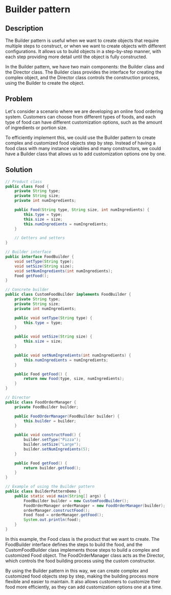 # Builder pattern
## Description
The Builder pattern is useful when we want to create objects that require multiple steps to construct, or when we want to create objects with different configurations. It allows us to build objects in a step-by-step manner, with each step providing more detail until the object is fully constructed.

In the Builder pattern, we have two main components: the Builder class and the Director class. The Builder class provides the interface for creating the complex object, and the Director class controls the construction process, using the Builder to create the object.

## Problem
Let's consider a scenario where we are developing an online food ordering system. Customers can choose from different types of foods, and each type of food can have different customization options, such as the amount of ingredients or portion size.

To efficiently implement this, we could use the Builder pattern to create complex and customized food objects step by step. Instead of having a food class with many instance variables and many constructors, we could have a Builder class that allows us to add customization options one by one.

## Solution

```java
// Product class
public class Food {
    private String type;
    private String size;
    private int numIngredients;

    public Food(String type, String size, int numIngredients) {
        this.type = type;
        this.size = size;
        this.numIngredients = numIngredients;
    }

    // Getters and setters
}

// Builder interface
public interface FoodBuilder {
    void setType(String type);
    void setSize(String size);
    void setNumIngredients(int numIngredients);
    Food getFood();
}

// Concrete builder
public class CustomFoodBuilder implements FoodBuilder {
    private String type;
    private String size;
    private int numIngredients;

    public void setType(String type) {
        this.type = type;
    }

    public void setSize(String size) {
        this.size = size;
    }

    public void setNumIngredients(int numIngredients) {
        this.numIngredients = numIngredients;
    }

    public Food getFood() {
        return new Food(type, size, numIngredients);
    }
}

// Director
public class FoodOrderManager {
    private FoodBuilder builder;

    public FoodOrderManager(FoodBuilder builder) {
        this.builder = builder;
    }

    public void constructFood() {
        builder.setType("Pizza");
        builder.setSize("Large");
        builder.setNumIngredients(5);
    }

    public Food getFood() {
        return builder.getFood();
    }
}

// Example of using the Builder pattern
public class BuilderPatternDemo {
    public static void main(String[] args) {
        FoodBuilder builder = new CustomFoodBuilder();
        FoodOrderManager orderManager = new FoodOrderManager(builder);
        orderManager.constructFood();
        Food food = orderManager.getFood();
        System.out.println(food);
    }
} 
```
In this example, the Food class is the product that we want to create. The FoodBuilder interface defines the steps to build the food, and the CustomFoodBuilder class implements those steps to build a complex and customized Food object. The FoodOrderManager class acts as the Director, which controls the food building process using the custom constructor.

By using the Builder pattern in this way, we can create complex and customized food objects step by step, making the building process more flexible and easier to maintain. It also allows customers to customize their food more efficiently, as they can add customization options one at a time.